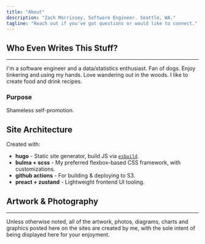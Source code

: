 ```yaml
---
title: "About"
description: "Zach Morrissey, Software Engineer. Seattle, WA."
tagline: "Reach out if you've got questions or would like to connect."
---
```


## Who Even Writes This Stuff?

<hr>

I'm a software engineer and a data/statistics enthusiast. Fan of dogs. Enjoy tinkering and using my hands. Love wandering out in the woods. I like to create food and drink recipes.

### Purpose 

Shameless self-promotion.

## Site Architecture

Created with:

- **hugo** - Static site generator, build JS via [`esbuild`](https://esbuild.github.io/).
- **bulma + scss** - My preferred flexbox-based CSS framework, with customizations.
- **github actions** - For building & deploying to S3.
- **preact + zustand** - Lightweight frontend UI tooling.

## Artwork & Photography 

<hr>

Unless otherwise noted, all of the artwork, photos, diagrams, charts and graphics posted here on the sites are created by me, with the sole intent of being displayed here for your enjoyment.
